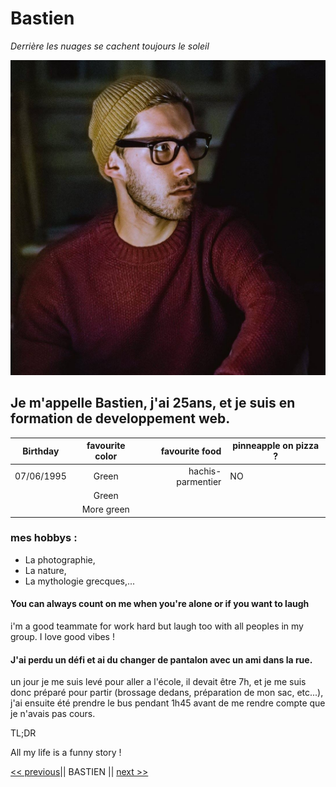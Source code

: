 # Bastien

*Derrière les nuages se cachent toujours le soleil*

![Photo de moi](/Images/me.jpg)


## Je m'appelle Bastien, j'ai 25ans, et je suis en formation de developpement web.


| Birthday      | favourite color | favourite food    | pinneapple on pizza ? | 
| ------------- |:---------------:| --------------:   | --------------------- | 
| 07/06/1995    | Green           | hachis-parmentier |   NO                  | 
|               | Green           |                   |                       | 
|               | More green      |                   |                       | 

### mes hobbys : 
* La photographie, 
* La nature, 
* La mythologie grecques,...

#### You can always count on me when you're alone or if you want to laugh

i'm a good teammate for work hard but laugh too with all peoples in my group. I love good vibes ! 

#### J'ai perdu un défi et ai du changer de pantalon avec un ami dans la rue.

un jour je me suis levé pour aller a l'école, il devait être 7h, et je me suis donc préparé pour partir (brossage dedans, préparation de mon sac, etc...), j'ai ensuite été prendre le bus pendant 1h45 avant de me rendre compte que je n'avais pas cours.

TL;DR 

All my life is a funny story !


[<< previous](https://github.com/Achouffe666/marckdown-challenge/blob/main/README.md)|| BASTIEN || [next >>](https://github.com/Bertrand2/markdown-challenge/blob/master/README.md)<!--  -->